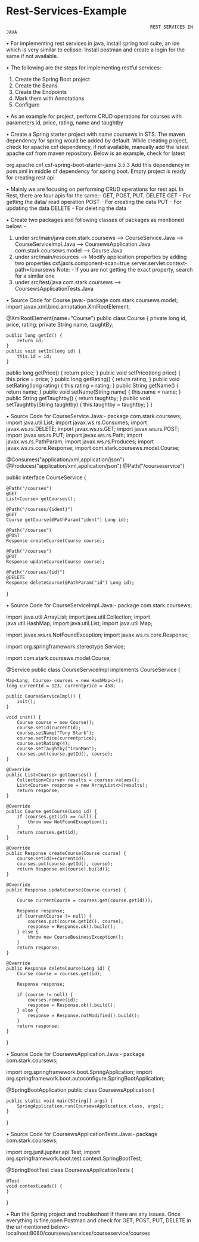 # Rest-Services-Example
                                                          REST SERVICES IN JAVA
•	For implementing rest services in java, install spring tool suite, an ide which is very similar to eclipse. Install postman and create a login for the same if not available.

•	The following are the steps for implementing restful services:-
1.	Create the Spring Boot project
2.	Create the Beans
3.	Create the Endpoints
4.	Mark them with Annotations
5.	Configure

•	As an example for project, perform CRUD operations for courses with parameters id, price, rating, name and taughtby

•	Create a Spring starter project with name coursews in STS. The maven dependency for spring would be added by default. While creating project, check for apache cxf dependency, if not available, manually add the latest apache cxf from maven repository. Below is an example, check for latest
 <!-- https://mvnrepository.com/artifact/org.apache.cxf/cxf-spring-boot-starter-jaxrs -->
<dependency>
    <groupId>org.apache.cxf</groupId>
    <artifactId>cxf-spring-boot-starter-jaxrs</artifactId>
    <version>3.5.3</version>
</dependency>
Add this dependency in pom.xml in middle of dependency for spring boot. Empty project is ready for creating rest api

•	Mainly we are focusing on performing CRUD operations for rest api. In Rest, there are four apis for the same:- GET, POST, PUT, DELETE
GET - For getting the data/ read operation
POST - For creating the data
PUT - For updating the data
DELETE - For deleting the data

•	Create two packages and following classes of packages as mentioned below: -
1.	under src/main/java
com.stark.coursews
--> CourseService.Java
--> CourseServiceImpl.Java
--> CoursewsApplication.Java
com.stark.coursews.model
--> Course.Java
2.	under src/main/resources
--> Modify application.properties by adding two properties
	cxf.jaxrs.component-scan=true
	server.servlet.context-path=/coursews
       Note: - If you are not getting the exact property, search for a similar one
3.	under src/test/java
com.stark.coursews
--> CoursewsApplicationTests.Java

•	Source Code for Course.java:-
package com.stark.coursews.model;
import javax.xml.bind.annotation.XmlRootElement;

@XmlRootElement(name="Course")
public class Course {
	private long id, price, rating;
	private String name, taughtBy;

	public long getId() {
		return id;
	}
	public void setId(long id) {
		this.id = id;
	}
public long getPrice() {
		return price;
	}
	public void setPrice(long price) {
		this.price = price;
	}
public long getRating() {
		return rating;
	}
	public void setRating(long rating) {
		this.rating = rating;
	}
	public String getName() {
		return name;
	}
	public void setName(String name) {
		this.name = name;
	}
public String getTaughtby() {
		return taughtby;
	}
	public void setTaughtby(String taughtby) {
		this.taughtby = taughtby;
	}
}

•	Source Code for CourseService.Java:-
package com.stark.coursews;
import java.util.List;
import javax.ws.rs.Consumes;
import javax.ws.rs.DELETE;
import javax.ws.rs.GET;
import javax.ws.rs.POST;
import javax.ws.rs.PUT;
import javax.ws.rs.Path;
import javax.ws.rs.PathParam;
import javax.ws.rs.Produces;
import javax.ws.rs.core.Response;
import com.stark.coursews.model.Course;

@Consumes("application/xml,application/json")
@Produces("application/xml,application/json")
@Path("/courseservice")

public interface CourseService {

	@Path("/courses")
	@GET
	List<Course> getCourses();

	@Path("/courses/{ident}")
	@GET
	Course getCourse(@PathParam("ident") Long id);

	@Path("/courses")
	@POST
	Response createCourse(Course course);

	@Path("/courses")
	@PUT
	Response updateCourse(Course course);

	@Path("/courses/{id}")
	@DELETE
	Response deleteCourse(@PathParam("id") Long id);

}

•	Source Code for CourseServiceImpl.Java:- 
package com.stark.coursews;

import java.util.ArrayList;
import java.util.Collection;
import java.util.HashMap;
import java.util.List;
import java.util.Map;

import javax.ws.rs.NotFoundException;
import javax.ws.rs.core.Response;

import org.springframework.stereotype.Service;

import com.stark.coursews.model.Course;

@Service
public class CourseServiceImpl implements CourseService {

	Map<Long, Course> courses = new HashMap<>();
	long currentId = 123, currentprice = 458;

	public CourseServiceImpl() {
		init();
	}

	void init() {
		Course course = new Course();
		course.setId(currentId);
		course.setName("Tony Stark");
		course.setPrice(currentprice);
		course.setRating(4);
		course.setTaughtby("IronMan");
		courses.put(course.getId(), course);
	}

	@Override
	public List<Course> getCourses() {
		Collection<Course> results = courses.values();
		List<Course> response = new ArrayList<>(results);
		return response;
	}

	@Override
	public Course getCourse(Long id) {
		if (courses.get(id) == null) {
			throw new NotFoundException();
		}
		return courses.get(id);
	}

	@Override
	public Response createCourse(Course course) {
		course.setId(++currentId);
		courses.put(course.getId(), course);
		return Response.ok(course).build();
	}

	@Override
	public Response updateCourse(Course course) {

		Course currentCourse = courses.get(course.getId());

		Response response;
		if (currentCourse != null) {
			courses.put(course.getId(), course);
			response = Response.ok().build();
		} else {
			throw new CourseBusinessException();
		}
		return response;
	}

	@Override
	public Response deleteCourse(Long id) {
		Course course = courses.get(id);

		Response response;

		if (course != null) {
			courses.remove(id);
			response = Response.ok().build();
		} else {
			response = Response.notModified().build();
		}
		return response;
	}
}

•	Source Code for CoursewsApplication.Java:-
package com.stark.coursews;

import org.springframework.boot.SpringApplication;
import org.springframework.boot.autoconfigure.SpringBootApplication;

@SpringBootApplication
public class CoursewsApplication {

	public static void main(String[] args) {
		SpringApplication.run(CoursewsApplication.class, args);
	}
}

•	Source Code for CoursewsApplicationTests.Java:-
package com.stark.coursews;

import org.junit.jupiter.api.Test;
import org.springframework.boot.test.context.SpringBootTest;

@SpringBootTest
class CoursewsApplicationTests {

	@Test
	void contextLoads() {
	}
}

•	Run the Spring project and troubleshoot if there are any issues. Once everything is fine,open Postman and check for GET, POST, PUT, DELETE in the url mentioned below:-
localhost:8080/coursews/services/courseservice/courses
